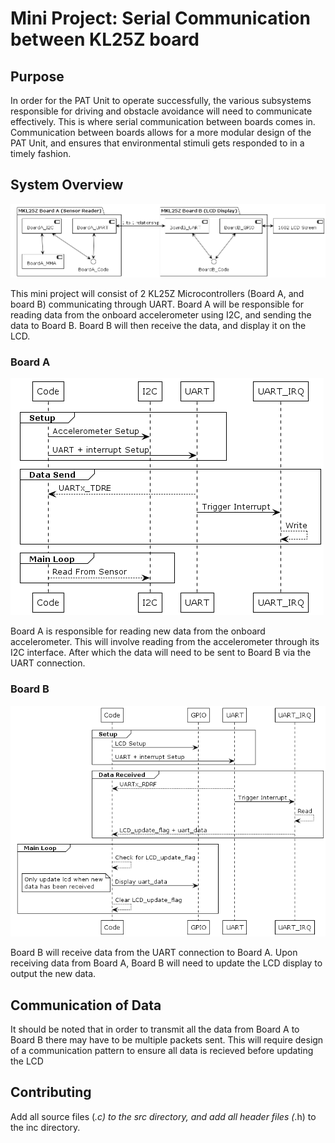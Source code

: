 # Mini Project: Serial Communication between KL25Z board

## Purpose

In order for the PAT Unit to operate successfully, the various subsystems responsible for driving and obstacle avoidance will need to communicate effectively. This is where serial communication between boards comes in. Communication between boards allows for a more modular design of the PAT Unit, and ensures that environmental stimuli gets responded to in a timely fashion.

## System Overview

![Alt text](Documentation/out/puml/system-uart/system-uart.png?raw=true "System Overview")

This mini project will consist of 2 KL25Z Microcontrollers (Board A, and board B) communicating through UART. Board A will be responsible for reading data from the onboard accelerometer using I2C, and sending the data to Board B. Board B will then receive the data, and display it on the LCD.

### Board A

![Alt text](Documentation/out/puml/BoardA/BoardA.png?raw=true "Board A Sequence Diagram")

Board A is responsible for reading new data from the onboard accelerometer. This will involve reading from the accelerometer through its I2C interface. After which the data will need to be sent to Board B via the UART connection.

### Board B

![Alt text](Documentation/out/puml/BoardB/BoardB.png?raw=true "Board B Sequence Diagram")

Board B will receive data from the UART connection to Board A. Upon receiving data from Board A, Board B will need to update the LCD display to output the new data. 

## Communication of Data

It should be noted that in order to transmit all the data from Board A to Board B there may have to be multiple packets sent. This will require design of a communication pattern to ensure all data is recieved before updating the LCD

## Contributing

Add all source files (*.c) to the src directory, and add all header files (*.h) to the inc directory.